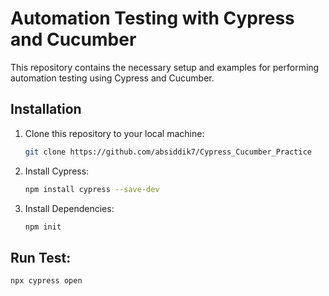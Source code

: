 # Automation Testing with Cypress and Cucumber
This repository contains the necessary setup and examples for performing automation testing using Cypress and Cucumber.

## Installation
1. Clone this repository to your local machine:

   ```bash
   git clone https://github.com/absiddik7/Cypress_Cucumber_Practice

2. Install Cypress:
   ```bash
   npm install cypress --save-dev
4. Install Dependencies:
   ```bash
   npm init
## Run Test:
   ```bash
   npx cypress open
